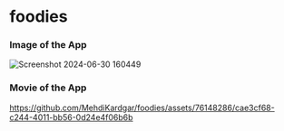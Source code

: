 # foodies

### Image of the App
![Screenshot 2024-06-30 160449](https://github.com/MehdiKardgar/foodies/assets/76148286/c5130a67-3e83-4053-887a-bc5aa1a741ba)


### Movie of the App
https://github.com/MehdiKardgar/foodies/assets/76148286/cae3cf68-c244-4011-bb56-0d24e4f06b6b



<!-- npm run dev -->
